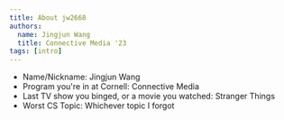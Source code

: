```yaml
---
title: About jw2668
authors:
  name: Jingjun Wang
  title: Connective Media '23
tags: [intro]
---
```


- Name/Nickname: Jingjun Wang
- Program you're in at Cornell: Connective Media
- Last TV show you binged, or a movie you watched: Stranger Things
- Worst CS Topic: Whichever topic I forgot
